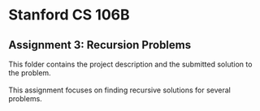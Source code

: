 # Stanford CS 106B
## Assignment 3: Recursion Problems<br>
This folder contains the project description and the submitted solution to the problem.<br><br>
This assignment focuses on finding recursive solutions for several problems.

